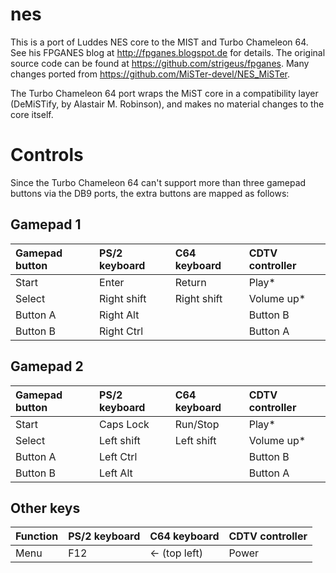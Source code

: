 # nes
This is a port of Luddes NES core to the MIST and Turbo Chameleon 64. See his FPGANES blog at http://fpganes.blogspot.de for details. The original source code can be found at https://github.com/strigeus/fpganes.
Many changes ported from https://github.com/MiSTer-devel/NES_MiSTer.

The Turbo Chameleon 64 port wraps the MiST core in a compatibility layer (DeMiSTify, by Alastair M. Robinson), and makes no material changes to the core itself.

# Controls
Since the Turbo Chameleon 64 can't support more than three gamepad buttons via the DB9 ports, the extra buttons are mapped as follows:

## Gamepad 1
| Gamepad button | PS/2 keyboard | C64 keyboard | CDTV controller |
| :------------- | :------------ | :----------- | :-------------- |
| Start          | Enter         | Return       | Play*           |
| Select         | Right shift   | Right shift  | Volume up*      |
| Button A       | Right Alt     |              | Button B        |
| Button B       | Right Ctrl    |              | Button A        |

## Gamepad 2
| Gamepad button | PS/2 keyboard | C64 keyboard | CDTV controller |
| :------------- | :------------ | :----------- | :-------------- |
| Start          | Caps Lock     | Run/Stop     | Play*           |
| Select         | Left shift    | Left shift   | Volume up*      |
| Button A       | Left Ctrl     |              | Button B        |
| Button B       | Left Alt      |              | Button A        |

## Other keys
| Function       | PS/2 keyboard | C64 keyboard | CDTV controller |
| :------------- | :------------ | :----------- | :-------------- |
| Menu           | F12           | &lt;- (top left) | Power           |

